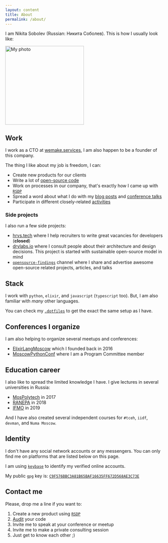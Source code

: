 ```yaml
---
layout: content
title: About
permalink: /about/
---
```


I am Nikita Sobolev (Russian: Никита Соболев).
This is how I usually look like:

<img src="https://avatars3.githubusercontent.com/u/4660275?s=460&v=4" alt="My photo" width="250">

## Work

I work as a CTO at [wemake.services](https://wemake.services),
I am also happen to be a founder of this company.

The thing I like about my job is freedom, I can:
- Create new products for our clients
- Write a lot of [open-source code](https://github.com/sobolevn)
- Work on processes in our company, that's exactly how I came up with [`RSDP`](https://wemake.services/meta/)
- Spread a word about what I do with my [blog posts](https://sobolevn.me/) and [conference talks](https://sobolevn.me/talks/)
- Participate in different closely-related [activities](https://sobolevn.me/activities/)

### Side projects

I also run a few side projects:

- [hrvs.tech](https://hrvs.tech/) where I help recruiters to write great vacancies for developers (**closed**)
- [drylabs.io](https://drylabs.io/) where I consult people about their architecture and design decisions. This project is started with sustainable open-source model in mind
- [`opensource-findings`](https://tgstat.ru/channel/@opensource_findings) channel where I share and advertise awesome open-source related projects, articles, and talks

## Stack

I work with `python`, `elixir`, and `javascript` (`typescript` too).
But, I am also familiar with *many* other languages.

You can check my [`.dotfiles`](https://github.com/sobolevn/dotfiles) to get
the exact the same setup as I have.

## Conferences I organize

I am also helping to organize several meetups and conferences:
- [ElixirLangMoscow](http://elixir-lang.moscow/) which I founded back in 2016
- [MoscowPythonConf](http://conf.python.ru) where I am a Program Committee member

## Education career

I also like to spread the limited knowledge I have.
I give lectures in several universities in Russia:
- [MosPolytech](https://mospolytech.ru/) in 2017
- [RANEPA](https://www.ranepa.ru/) in 2018
- [IFMO](http://www.ifmo.ru/) in 2019

And I have also created several
independent courses for `#tceh`, `iidf`, `devman`, and `Numa Moscow`.

## Identity

I don't have any social network accounts or any messengers.
You can only find me on platforms that are listed below on this page.

I am using [`keybase`](https://keybase.io/sobolevn) to identify
my verified online accounts.

My public `gpg` key is: [`C9F576BBC3A81B65BAF16635FF672D568AE3C73E`](https://keybase.io/sobolevn/pgp_keys.asc?fingerprint=c9f576bbc3a81b65baf16635ff672d568ae3c73e)

## Contact me

Please, drop me a line if you want to:

1. Create a new product using [`RSDP`](https://wemake.services/meta)
2. [Audit](https://wemake.services/meta/rsdp/audits/) your code
3. Invite me to speak at your conference or meetup
4. Invite me to make a private consulting session
5. Just get to know each other ;)
